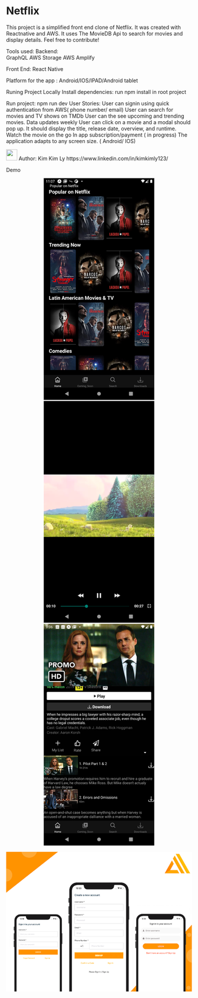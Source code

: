 # Netflix
This project is a simplified front end clone of Netflix. It was created with Reactnative and AWS. It uses The MovieDB Api to search for movies and display details. Feel free to contribute!

Tools used:
Backend:  
GraphQL
AWS Storage
AWS Amplify

Front End:
React Native

Platform for the app : 
Android/IOS/IPAD/Android tablet

Runing Project Locally
Install dependencies: run npm install in root project

Run project: npm run dev
User Stories:
User can signin using quick authentication from AWS( phone number/ email)
User can search for movies and TV shows on TMDb
User can the see upcoming and trending movies. Data updates weekly
User can click on a movie and a modal should pop up. It should display the title, release date, overview, and runtime.
Watch the movie on the go 
In app subscription/payment ( in progress) 
The application adapts to any screen size. ( Android/ IOS)



<img src="https://upload.wikimedia.org/wikipedia/commons/thumb/e/e9/Linkedin_icon.svg/1200px-Linkedin_icon.svg.png" width="30" height="30"/>
Author: Kim Kim Ly 
https://www.linkedin.com/in/kimkimly123/

Demo
<p align="center">
<img src="https://github.com/selenalee123/Netflix/blob/main/assets/demo/Screenshot_1617116829.png?raw=true" width="300" height="600"/>
<img src="https://github.com/selenalee123/Netflix/blob/main/assets/demo/Screenshot_1617107541.png?raw=true" width="300" height="600"/>
<img src="https://github.com/selenalee123/Netflix/blob/main/assets/demo/Screenshot_1617023197.png?raw=true" width="300" height="600"/>
</p>
<img src="https://github.com/selenalee123/Netflix/blob/main/assets/demo/authentication.png?raw=true">







